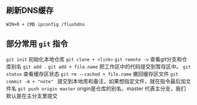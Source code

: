 ## 刷新DNS缓存
`WIN+R + CMD ipconfig /flushdns`

## 部分常用 `git` 指令
`git init` 初始化本地仓库
`git clone + <link>`
`git remote -v` 查看git分支和仓库别名
`git add .`
`git add + file.name` 把工作区中的代码提交到暂存区中。
`git status` 查看缓存区状态
`git rm --cached + file.name` 撤回缓存区文件
`git commit -m + "note" `  提交到本地库和备注，如果想指定文件，就在指令最后加文件名
`git push origin master` origin是仓库的别名，master 代表主分支，我们默认是在主分支里提交